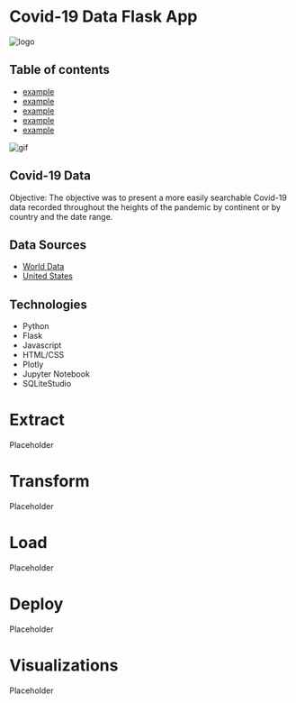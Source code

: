 # Covid-19 Data Flask App

![logo]()

## Table of contents

* [example](#)
* [example](#)
* [example](#)
* [example](#)
* [example](#)

![gif](https://media0.giphy.com/media/TjGV8ni2jC5pj6iY6T/giphy.gif?cid=ecf05e47y9n1wxob6r5xqw6jwu2oos5x0f569mhs87qbj2ne&rid=giphy.gif&ct=g)

## Covid-19 Data

Objective: The objective was to present a more easily searchable Covid-19 data recorded throughout the heights of the pandemic by continent or by country and the date range.

## Data Sources

- [World Data](https://covid19.who.int/data)
- [United States](https://data.cdc.gov/Case-Surveillance/United-States-COVID-19-Cases-and-Deaths-by-State-o/9mfq-cb36)

## Technologies
* Python
* Flask
* Javascript
* HTML/CSS
* Plotly
* Jupyter Notebook
* SQLiteStudio

# Extract

Placeholder

# Transform

Placeholder

# Load

 Placeholder
 
 # Deploy
 
 Placeholder
 
 # Visualizations
 
 Placeholder
 
